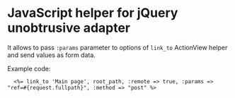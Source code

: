 # JavaScript helper for jQuery unobtrusive adapter

It allows to pass `:params` parameter to options of `link_to` ActionView helper and send values as form data.

Example code: 
```erb
  <%= link_to 'Main page', root_path, :remote => true, :params => "ref=#{request.fullpath}", :method => "post" %>